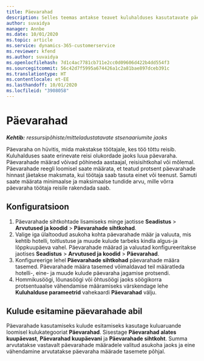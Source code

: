 ```yaml
---
title: Päevarahad
description: Selles teemas antakse teavet kuluhalduses kasutatavate päevarahade reeglite kohta.
author: suvaidya
manager: Annbe
ms.date: 10/01/2020
ms.topic: article
ms.service: dynamics-365-customerservice
ms.reviewer: kfend
ms.author: suvaidya
ms.openlocfilehash: 7d1c4ac7781cb711e2cc0d09606d422b4dd554f3
ms.sourcegitcommit: 56c42d7f5995a674426a1c2a81bae897dceb391c
ms.translationtype: HT
ms.contentlocale: et-EE
ms.lasthandoff: 10/01/2020
ms.locfileid: "3908058"
---
```

# <a name="per-diems"></a>Päevarahad

_**Kehtib:** ressursipõhiste/mitteladustatavate stsenaariumite jaoks_


Päevaraha on hüvitis, mida makstakse töötajale, kes töö tõttu reisib. Kuluhalduses saate erinevate reisi olukordade jaoks luua päevaraha. Päevarahade määrad võivad põhineda aastaajal, reisisihtkohal või mõlemal. Päevarahade reegli loomisel saate määrata, et teatud protsent päevarahade hinnast jäetakse maksmata, kui töötaja saab tasuta einet või teenust. Samuti saate määrata minimaalse ja maksimaalse tundide arvu, mille võrra päevaraha töötaja reisile rakendada saab.

## <a name="configuration"></a>Konfiguratsioon 

1. Päevarahade sihtkohtade lisamiseks minge jaotisse **Seadistus** > **Arvutused ja koodid** > **Päevarahade sihtkohad**.
2. Valige iga ülaltoodud asukoha kohta päevarahade määr ja valuuta, mis kehtib hotelli, toitlustuse ja muude kulude tarbeks kindla algus-ja lõppkuupäeva vahel. Päevarahade määrad ja valuutad konfigureeritakse jaotises **Seadistus** > **Arvutused ja koodid** > **Päevarahad**.
3. Konfigureerige lehel **Päevarahade sihtkohad** päevarahade määra tasemed. Päevarahade määra tasemed võimaldavad teil määratleda hotelli-, eine- ja muude kulude päevaraha jagamise protsendi. 
4. Hommikusöögi, lõunasöögi või õhtusöögi jaoks söögikorra protsentuaalse vähendamise määramiseks värskendage lehe **Kuluhalduse parameetrid** vahekaardi **Päevarahad** välju. 
    
## <a name="submit-expenses-using-per-diem"></a>Kulude esitamine päevarahade abil
Päevarahade kasutamiseks kulude esitamiseks kasutage kuluaruande loomisel kulukategooriat **Päevarahad**. Sisestage **Päevarahad alates kuupäevast**, **Päevarahad kuupäevani** ja **Päevarahade sihtkoht**. Summa arvutatakse vastavalt päevarahade määradele valitud asukoha jaoks ja eine vähendamine arvutatakse päevaraha määrade tasemete põhjal.
